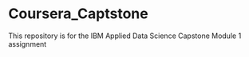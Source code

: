 # Coursera_Captstone
This repository is for the IBM Applied Data Science Capstone Module 1 assignment
